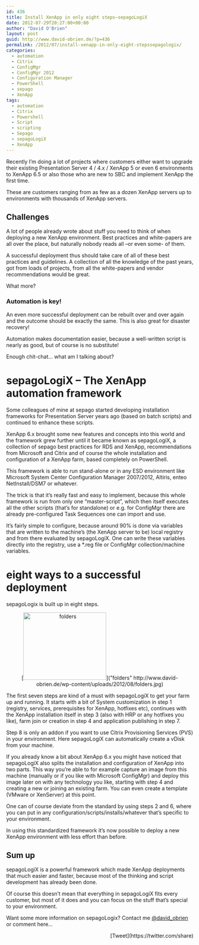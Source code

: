 ```yaml
---
id: 436
title: Install XenApp in only eight steps–sepagoLogiX
date: 2012-07-29T20:27:00+00:00
author: "David O'Brien"
layout: post
guid: http://www.david-obrien.de/?p=436
permalink: /2012/07/install-xenapp-in-only-eight-stepssepagologix/
categories:
  - automation
  - Citrix
  - ConfigMgr
  - ConfigMgr 2012
  - Configuration Manager
  - PowerShell
  - sepago
  - XenApp
tags:
  - automation
  - Citrix
  - Powershell
  - Script
  - scripting
  - Sepago
  - sepagoLogiX
  - XenApp
---
```

Recently I’m doing a lot of projects where customers either want to upgrade their existing Presentation Server 4 / 4.x / XenApp 5 or even 6 environments to XenApp 6.5 or also those who are new to SBC and implement XenApp the first time.
  
These are customers ranging from as few as a dozen XenApp servers up to environments with thousands of XenApp servers.

## Challenges

A lot of people already wrote about stuff you need to think of when deploying a new XenApp environment. Best practices and white-papers are all over the place, but naturally nobody reads all –or even some- of them.

A successful deployment thus should take care of all of these best practices and guidelines. A collection of all the knowledge of the past years, got from loads of projects, from all the white-papers and vendor recommendations would be great.

What more?

### Automation is key!

An even more successful deployment can be rebuilt over and over again and the outcome should be exactly the same. This is also great for disaster recovery!
  
Automation makes documentation easier, because a well-written script is nearly as good, but of course is no substitute!

Enough chit-chat… what am I talking about?

# sepagoLogiX – The XenApp automation framework

Some colleagues of mine at sepago started developing installation frameworks for Presentation Server years ago (based on batch scripts) and continued to enhance these scripts.

XenApp 6.x brought some new features and concepts into this world and the framework grew further until it became known as sepagoLogiX, a collection of sepago best practices for RDS and XenApp, recommendations from Microsoft and Citrix and of course the whole installation and configuration of a XenApp farm, based completely on PowerShell.

This framework is able to run stand-alone or in any ESD environment like Microsoft System Center Configuration Manager 2007/2012, Altiris, enteo NetInstall/DSM7 or whatever.
  
The trick is that it’s really fast and easy to implement, because this whole framework is run from only one “master-script”, which then itself executes all the other scripts (that’s for standalone) or e.g. for ConfigMgr there are already pre-configured Task Sequences one can import and use.

It’s fairly simple to configure, because around 90% is done via variables that are written to the machine’s (the XenApp server to be) local registry and from there evaluated by sepagoLogiX. One can write these variables directly into the registry, use a *.reg file or ConfigMgr collection/machine variables.

# 

# eight ways to a successful deployment

sepagoLogix is built up in eight steps.

<p align="center">
  [<img style="background-image: none; padding-top: 0px; padding-left: 0px; display: inline; padding-right: 0px; border-width: 0px;" title="folders" src="http://www.david-obrien.de/wp-content/uploads/2012/08/folders_thumb.jpg" alt="folders" width="223" height="181" border="0" />]("folders" http://www.david-obrien.de/wp-content/uploads/2012/08/folders.jpg)
</p>

<p align="left">
  The first seven steps are kind of a must with sepagoLogiX to get your farm up and running. It starts with a bit of System customization in step 1 (registry, services, prerequisites for XenApp, hotfixes etc), continues with the XenApp installation itself in step 3 (also with HRP or any hotfixes you like), farm join or creation in step 4 and application publishing in step 7.
</p>

<p align="left">
  Step 8 is only an addon if you want to use Citrix Provisioning Services (PVS) in your environment. Here sepagoLogiX can automatically create a vDisk from your machine.
</p>

<p align="left">
  If you already know a bit about XenApp 6.x you might have noticed that sepagoLogiX also splits the installation and configuration of XenApp into two parts. This way you’re able to for example capture an image from this machine (manually or if you like with Microsoft ConfigMgr) and deploy this image later on with any technology you like, starting with step 4 and creating a new or joining an existing farm. You can even create a template (VMware or XenServer) at this point.
</p>

<p align="left">
  One can of course deviate from the standard by using steps 2 and 6, where you can put in any configuration/scripts/installs/whatever that’s specific to your environment.
</p>

<p align="left">
  In using this standardized framework it’s now possible to deploy a new XenApp environment with less effort than before.
</p>

## Sum up

sepagoLogiX is a powerful framework which made XenApp deployments that much easier and faster, because most of the thinking and script development has already been done.

Of course this doesn’t mean that everything in sepagoLogiX fits every customer, but most of it does and you can focus on the stuff that’s special to your environment.

Want some more information on sepagoLogix? Contact me [@david_obrien](https://twitter.com/david_obrien) or comment here… 

<div style="float: right; margin-left: 10px;">
  [Tweet](https://twitter.com/share)
</div>

